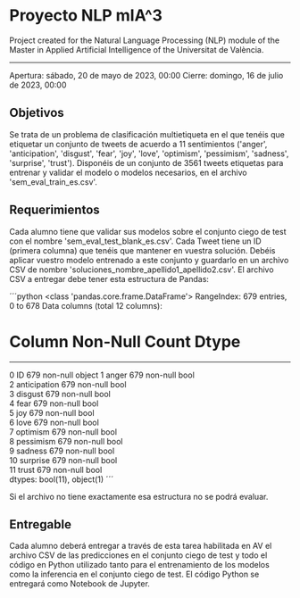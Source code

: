 # Proyecto NLP mIA^3

Project created for the Natural Language Processing (NLP) module of the Master in Applied Artificial Intelligence of the Universitat de València.

---
Apertura: sábado, 20 de mayo de 2023, 00:00
Cierre: domingo, 16 de julio de 2023, 00:00

## Objetivos

Se trata de un problema de clasificación multietiqueta en el que tenéis que etiquetar un conjunto de tweets de acuerdo a 11 sentimientos ('anger', 'anticipation', 'disgust', 'fear', 'joy', 'love', 'optimism', 'pessimism', 'sadness', 'surprise', 'trust').
Disponéis de un conjunto de 3561 tweets etiquetas para entrenar y validar el modelo o modelos necesarios, en el archivo 'sem_eval_train_es.csv'.

## Requerimientos

Cada alumno tiene que validar sus modelos sobre el conjunto ciego de test con el nombre 'sem_eval_test_blank_es.csv'. Cada Tweet tiene un ID (primera columna) que tenéis que mantener en vuestra solución. Debéis aplicar vuestro modelo entrenado a este conjunto y guardarlo en un archivo CSV de nombre 'soluciones_nombre_apellido1_apellido2.csv'. El archivo CSV a entregar debe tener esta estructura de Pandas:

´´´python
<class 'pandas.core.frame.DataFrame'>
RangeIndex: 679 entries, 0 to 678
Data columns (total 12 columns):
 #   Column        Non-Null Count  Dtype 
---  ------        --------------  ----- 
 0   ID            679 non-null    object
 1   anger         679 non-null    bool  
 2   anticipation  679 non-null    bool  
 3   disgust       679 non-null    bool  
 4   fear          679 non-null    bool  
 5   joy           679 non-null    bool  
 6   love          679 non-null    bool  
 7   optimism      679 non-null    bool  
 8   pessimism     679 non-null    bool  
 9   sadness       679 non-null    bool  
 10  surprise      679 non-null    bool  
 11  trust         679 non-null    bool  
dtypes: bool(11), object(1)
´´´

Si el archivo no tiene exactamente esa estructura no se podrá evaluar.

## Entregable

Cada alumno deberá entregar a través de esta tarea habilitada en AV el archivo CSV de las predicciones en el conjunto ciego de test y todo el código en Python utilizado tanto para el entrenamiento de los modelos como la inferencia en el conjunto ciego de test. El código Python se entregará como Notebook de Jupyter.